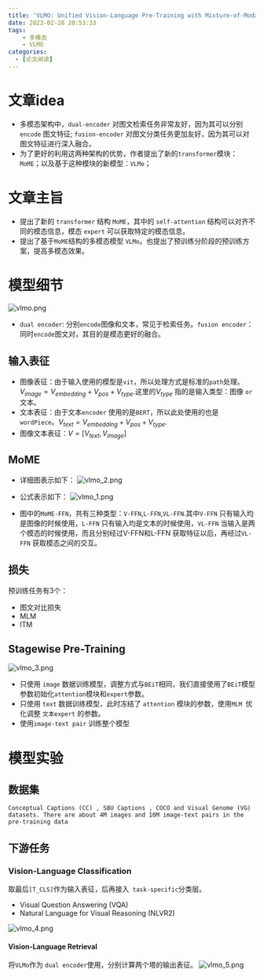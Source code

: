 ```yaml
---
title: 'VLMO: Unified Vision-Language Pre-Training with Mixture-of-Modality-Experts'
date: 2023-02-28 20:53:33
tags:
    - 多模态
    - VLMO
categories:
  - [论文阅读]
---
```


# 文章idea
* 多模态架构中，`dual-encoder` 对图文检索任务非常友好，因为其可以分别`encode` 图文特征; `fusion-encoder` 对图文分类任务更加友好，因为其可以对图文特征进行深入融合。
* 为了更好的利用这两种架构的优势，作者提出了新的`transformer`模块：`MoME`；以及基于这种模块的新模型：`VLMo`；



# 文章主旨
* 提出了新的 `transformer` 结构 `MoME`，其中的 `self-attention` 结构可以对齐不同的模态信息，模态 `expert` 可以获取特定的模态信息。
* 提出了基于`MoME`结构的多模态模型 `VLMo`。也提出了预训练分阶段的预训练方案，提高多模态效果。

# 模型细节
![vlmo.png](./vlmo.png)
* `dual encoder`: 分别`encode`图像和文本，常见于检索任务。`fusion encoder`：同时`encode`图文对，其目的是模态更好的融合。

## 输入表征
* 图像表征：由于输入使用的模型是`vit`，所以处理方式是标准的`path`处理。$V_{image} = V_{embedding} + V_{pos} + V_{type}$.这里的$V_{type}$ 指的是输入类型：图像 `or` 文本。
* 文本表征：由于文本`encoder` 使用的是`BERT`，所以此处使用的也是 `wordPiece`。$V_{text} = V_{embedding} + V_{pos} + V_{type}$.
* 图像文本表征：$V=[ V_{text},V_{image}]$

## MoME
* 详细图表示如下：
![vlmo_2.png](./vlmo_2.png)
* 公式表示如下：
![vlmo_1.png](./vlmo_1.png)

* 图中的`MoME-FFN`，共有三种类型：`V-FFN`,`L-FFN`,`VL-FFN`.其中`V-FFN` 只有输入均是图像的时候使用，`L-FFN` 只有输入均是文本的时候使用，`VL-FFN` 当输入是两个模态的时候使用，而且分别经过V-FFN和L-FFN 获取特征以后，再经过`VL-FFN` 获取模态之间的交互。

## 损失
预训练任务有3个：
* 图文对比损失
* MLM
* ITM

## Stagewise Pre-Training
![vlmo_3.png](./vlmo_3.png)
* 只使用 `image` 数据训练模型，调整方式与`BEiT`相同，我们直接使用了`BEiT`模型参数初始化`attention`模块和`expert`参数。
* 只使用 `text` 数据训练模型，此时冻结了 `attention` 模块的参数，使用`MLM `优化调整 `文本expert` 的参数。 
* 使用`image-text pair` 训练整个模型

# 模型实验
## 数据集
`Conceptual Captions (CC) , SBU Captions , COCO and Visual Genome (VG)  datasets. There are about 4M images and 10M image-text pairs in the pre-training data`
## 下游任务
### Vision-Language Classification
取最后`[T_CLS]`作为输入表征，后再接入` task-specific`分类层。
* Visual Question Answering (VQA)
* Natural Language for Visual Reasoning (NLVR2)

![vlmo_4.png](./vlmo_4.png)

#### Vision-Language Retrieval
将`VLMo`作为 `dual encoder`使用，分别计算两个塔的输出表征。
![vlmo_5.png](./vlmo_5.png)